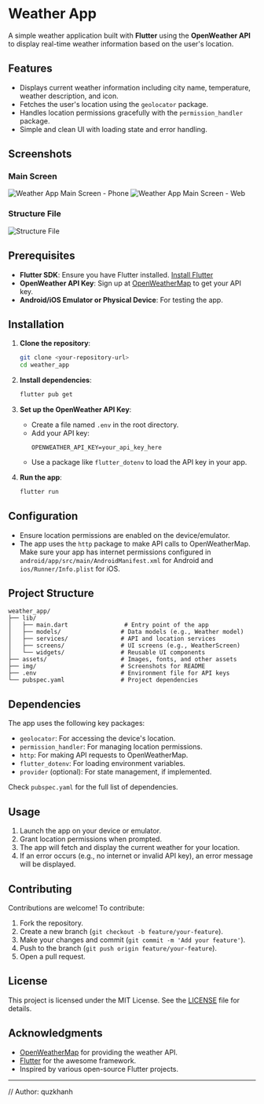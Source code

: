 # Weather App

A simple weather application built with **Flutter** using the **OpenWeather API** to display real-time weather information based on the user's location.

## Features
- Displays current weather information including city name, temperature, weather description, and icon.
- Fetches the user's location using the `geolocator` package.
- Handles location permissions gracefully with the `permission_handler` package.
- Simple and clean UI with loading state and error handling.

## Screenshots
### Main Screen
![Weather App Main Screen - Phone](img/phone.png) ![Weather App Main Screen - Web](img/web.png)

### Structure File
![Structure File](img/structure.png)

## Prerequisites
- **Flutter SDK**: Ensure you have Flutter installed. [Install Flutter](https://flutter.dev/docs/get-started/install)
- **OpenWeather API Key**: Sign up at [OpenWeatherMap](https://openweathermap.org/) to get your API key.
- **Android/iOS Emulator or Physical Device**: For testing the app.

## Installation
1. **Clone the repository**:
   ```bash
   git clone <your-repository-url>
   cd weather_app
   ```

2. **Install dependencies**:
   ```bash
   flutter pub get
   ```

3. **Set up the OpenWeather API Key**:
   - Create a file named `.env` in the root directory.
   - Add your API key:
     ```env
     OPENWEATHER_API_KEY=your_api_key_here
     ```
   - Use a package like `flutter_dotenv` to load the API key in your app.

4. **Run the app**:
   ```bash
   flutter run
   ```

## Configuration
- Ensure location permissions are enabled on the device/emulator.
- The app uses the `http` package to make API calls to OpenWeatherMap. Make sure your app has internet permissions configured in `android/app/src/main/AndroidManifest.xml` for Android and `ios/Runner/Info.plist` for iOS.

## Project Structure
```
weather_app/
├── lib/
│   ├── main.dart                # Entry point of the app
│   ├── models/                 # Data models (e.g., Weather model)
│   ├── services/               # API and location services
│   ├── screens/                # UI screens (e.g., WeatherScreen)
│   └── widgets/                # Reusable UI components
├── assets/                     # Images, fonts, and other assets
├── img/                        # Screenshots for README
├── .env                        # Environment file for API keys
└── pubspec.yaml                # Project dependencies
```

## Dependencies
The app uses the following key packages:
- `geolocator`: For accessing the device's location.
- `permission_handler`: For managing location permissions.
- `http`: For making API requests to OpenWeatherMap.
- `flutter_dotenv`: For loading environment variables.
- `provider` (optional): For state management, if implemented.

Check `pubspec.yaml` for the full list of dependencies.

## Usage
1. Launch the app on your device or emulator.
2. Grant location permissions when prompted.
3. The app will fetch and display the current weather for your location.
4. If an error occurs (e.g., no internet or invalid API key), an error message will be displayed.

## Contributing
Contributions are welcome! To contribute:
1. Fork the repository.
2. Create a new branch (`git checkout -b feature/your-feature`).
3. Make your changes and commit (`git commit -m 'Add your feature'`).
4. Push to the branch (`git push origin feature/your-feature`).
5. Open a pull request.

## License
This project is licensed under the MIT License. See the [LICENSE](LICENSE) file for details.

## Acknowledgments
- [OpenWeatherMap](https://openweathermap.org/) for providing the weather API.
- [Flutter](https://flutter.dev/) for the awesome framework.
- Inspired by various open-source Flutter projects.

---
// Author: quzkhanh

